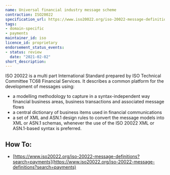 ```yaml
---
name: Universal financial industry message scheme
contraction: ISO20022
specification_url: https://www.iso20022.org/iso-20022-message-definitions
tags:
- domain-specific
- payments
maintainer_id: iso
licence_id: proprietary
endorsement_status_events:
- status: review
  date: "2021-02-02"
short_description:
---
```




ISO 20022 is a multi part International Standard prepared by ISO Technical Committee TC68 Financial Services. It describes a common platform for the development of messages using:
 - a modelling methodology to capture in a syntax-independent way financial business areas, business transactions and associated message flows
 - a central dictionary of business items used in financial communications
 - a set of XML and ASN.1 design rules to convert the message models into XML or ASN.1 schemas, whenever the use of the ISO 20022 XML or ASN.1-based syntax is preferred.


## How To:
 - [https://www.iso20022.org/iso-20022-message-definitions?search=payments](https://www.iso20022.org/iso-20022-message-definitions?search=payments)
